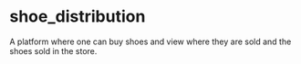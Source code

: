 # shoe_distribution
A platform where one can buy shoes and view where they are sold and the shoes sold in the store.
